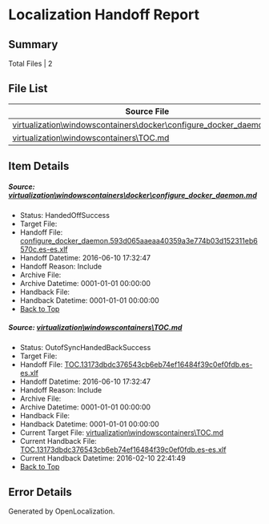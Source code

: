 # <a name='report-top'></a> Localization Handoff Report

## Summary
 Total Files | 2

## File List
 Source File | Status | Details 
 ----------- | ------ | ------- 
 [virtualization\windowscontainers\docker\configure_docker_daemon.md](https://github.com/Microsoft/Virtualization-Documentation-Private/blob/cddbcb2f16f47b14b7824e542af8c99b00984824/virtualization/windowscontainers/docker/configure_docker_daemon.md) | HandedOffSuccess | [Details](#5b9cff70c6ed45c16af877f424416aaa90813900245)
 [virtualization\windowscontainers\TOC.md](https://github.com/Microsoft/Virtualization-Documentation-Private/blob/cddbcb2f16f47b14b7824e542af8c99b00984824/virtualization/windowscontainers/TOC.md) | OutofSyncHandedBackSuccess | [Details](#faf591e7168736a4ac77481760f1b22b2932eeb1322)

## Item Details
##### <a name='5b9cff70c6ed45c16af877f424416aaa90813900245'></a> Source: [virtualization\windowscontainers\docker\configure_docker_daemon.md](https://github.com/Microsoft/Virtualization-Documentation-Private/blob/cddbcb2f16f47b14b7824e542af8c99b00984824/virtualization/windowscontainers/docker/configure_docker_daemon.md)
* Status: HandedOffSuccess
* Target File: 
* Handoff File: [configure_docker_daemon.593d065aaeaa40359a3e774b03d152311eb6570c.es-es.xlf](https://github.com/Microsoft/Virtualization-Documentation-Private.handoff/blob/bf8a752f8c53db38881d7725f497975f8129692c/ol-handoff/Microsoft/Virtualization-Documentation-Private.es-es/live/configure_docker_daemon.593d065aaeaa40359a3e774b03d152311eb6570c.es-es.xlf)
* Handoff Datetime: 2016-06-10 17:32:47
* Handoff Reason: Include
* Archive File: 
* Archive Datetime: 0001-01-01 00:00:00
* Handback File: 
* Handback Datetime: 0001-01-01 00:00:00
* [Back to Top](#report-top)

##### <a name='faf591e7168736a4ac77481760f1b22b2932eeb1322'></a> Source: [virtualization\windowscontainers\TOC.md](https://github.com/Microsoft/Virtualization-Documentation-Private/blob/cddbcb2f16f47b14b7824e542af8c99b00984824/virtualization/windowscontainers/TOC.md)
* Status: OutofSyncHandedBackSuccess
* Target File: 
* Handoff File: [TOC.13173dbdc376543cb6eb74ef16484f39c0ef0fdb.es-es.xlf](https://github.com/Microsoft/Virtualization-Documentation-Private.handoff/blob/bf8a752f8c53db38881d7725f497975f8129692c/ol-handoff/Microsoft/Virtualization-Documentation-Private.es-es/live/TOC.13173dbdc376543cb6eb74ef16484f39c0ef0fdb.es-es.xlf)
* Handoff Datetime: 2016-06-10 17:32:47
* Handoff Reason: Include
* Archive File: 
* Archive Datetime: 0001-01-01 00:00:00
* Handback File: 
* Handback Datetime: 0001-01-01 00:00:00
* Current Target File: [virtualization\windowscontainers\TOC.md](https://github.com/Microsoft/Virtualization-Documentation-Private.es-es/blob/965f2c1f84880ad498652b4951d98594a7ebe2d0/virtualization/windowscontainers/TOC.md)
* Current Handback File: [TOC.13173dbdc376543cb6eb74ef16484f39c0ef0fdb.es-es.xlf](https://github.com/Microsoft/Virtualization-Documentation-Private.handback/blob/526188c8c80c1c143e75df229c71d33526d6dd5f/ol-handback/Microsoft/Virtualization-Documentation-Private.es-es/live/TOC.13173dbdc376543cb6eb74ef16484f39c0ef0fdb.es-es.xlf)
* Current Handback Datetime: 2016-02-10 22:41:49
* [Back to Top](#report-top)


## Error Details

Generated by OpenLocalization.
